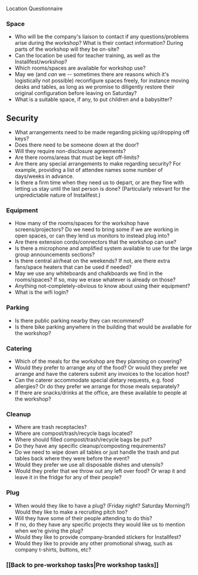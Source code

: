 Location Questionnaire
### Space
* Who will be the company's liaison to contact if any questions/problems arise during the workshop?  What is their contact information?  During parts of the workshop will they be on-site?
* Can the location be used for teacher training, as well as the Installfest/workshop?
* Which rooms/spaces are available for workshop use?
* May we (and _can_ we -- sometimes there are reasons which it's logistically not possible) reconfigure spaces freely, for instance moving desks and tables, as long as we promise to diligently restore their original configuration before leaving on Saturday?
* What is a suitable space, if any, to put children and a babysitter?

## Security
* What arrangements need to be made regarding picking up/dropping off keys?
* Does there need to be someone down at the door?
* Will they require non-disclosure agreements?
* Are there rooms/areas that must be kept off-limits?
* Are there any special arrangements to make regarding security?  For example, providing a list of attendee names some number of days/weeks in advance.
* Is there a firm time when they need us to depart, or are they fine with letting us stay until the last person is done? (Particularly relevant for the unpredictable nature of Installfest.)

### Equipment
* How many of the rooms/spaces for the workshop have screens/projectors?  Do we need to bring some if we are working in open spaces, or can they lend us monitors to instead plug into?  
* Are there extension cords/connectors that the workshop can use?
* Is there a microphone and amplified system available to use for the large group announcements sections?
* Is there central air/heat on the weekends? If not, are there extra fans/space heaters that can be used if needed?
* May we use any whiteboards and chalkboards we find in the rooms/spaces?  If so, may we erase whatever is already on those?
* Anything not-completely-obvious to know about using their equipment?
* What is the wifi login?

### Parking
* Is there public parking nearby they can recommend?
* Is there bike parking anywhere in the building that would be available for the workshop?

### Catering
* Which of the meals for the workshop are they planning on covering?
* Would they prefer to arrange any of the food?  Or would they prefer we arrange and have the caterers submit any invoices to the location host?
* Can the caterer accommodate special dietary requests, e.g. food allergies?  Or do they prefer we arrange for those meals separately?
* If there are snacks/drinks at the office, are these available to people at the workshop?

### Cleanup
* Where are trash receptacles?
* Where are compost/trash/recycle bags located?
* Where should filled compost/trash/recycle bags be put?
* Do they have any specific cleanup/composting requirements?
* Do we need to wipe down all tables or just handle the trash and put tables back where they were before the event?  
* Would they prefer we use all disposable dishes and utensils?
* Would they prefer that we throw out any left over food?  Or wrap it and leave it in the fridge for any of their people?

### Plug
* When would they like to have a plug?  (Friday night?  Saturday Morning?)  Would they like to make a recruiting pitch too?
* Will they have some of their people attending to do this?
* If no, do they have any specific projects they would like us to mention when we’re giving the plug?
* Would they like to provide company-branded stickers for Installfest?
* Would they like to provide any other promotional shwag, such as company t-shirts, buttons, etc?

### [[Back to pre-workshop tasks|Pre workshop tasks]]